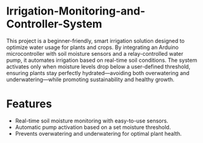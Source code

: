 # Irrigation-Monitoring-and-Controller-System
This project is a beginner-friendly, smart irrigation solution designed to optimize water usage for plants and crops. By integrating an Arduino microcontroller with soil moisture sensors and a relay-controlled water pump, it automates irrigation based on real-time soil conditions. The system activates only when moisture levels drop below a user-defined threshold, ensuring plants stay perfectly hydrated—avoiding both overwatering and underwatering—while promoting sustainability and healthy growth. 
# Features
- Real-time soil moisture monitoring with easy-to-use sensors.
- Automatic pump activation based on a set moisture threshold.
- Prevents overwatering and underwatering for optimal plant health.
